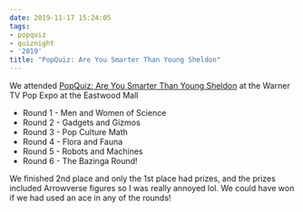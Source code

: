 ```yaml
---
date: 2019-11-17 15:24:05
tags:
- popquiz
- quiznight
- '2019'
title: "PopQuiz: Are You Smarter Than Young Sheldon"
---
```


We attended [PopQuiz: Are You Smarter Than Young Sheldon](https://www.facebook.com/events/727654121080603) at the Warner TV Pop Expo at the Eastwood Mall

- Round 1 - Men and Women of Science
- Round 2 - Gadgets and Gizmos
- Round 3 - Pop Culture Math
- Round 4 - Flora and Fauna
- Round 5 - Robots and Machines
- Round 6 - The Bazinga Round! 

We finished 2nd place and only the 1st place had prizes, and the prizes included Arrowverse figures so I was really annoyed lol. We could have won if we had used an ace in any of the rounds!